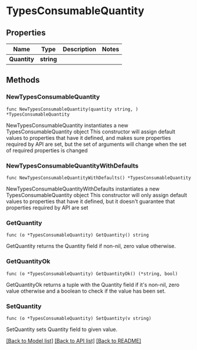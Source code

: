 # TypesConsumableQuantity

## Properties

Name | Type | Description | Notes
------------ | ------------- | ------------- | -------------
**Quantity** | **string** |  | 

## Methods

### NewTypesConsumableQuantity

`func NewTypesConsumableQuantity(quantity string, ) *TypesConsumableQuantity`

NewTypesConsumableQuantity instantiates a new TypesConsumableQuantity object
This constructor will assign default values to properties that have it defined,
and makes sure properties required by API are set, but the set of arguments
will change when the set of required properties is changed

### NewTypesConsumableQuantityWithDefaults

`func NewTypesConsumableQuantityWithDefaults() *TypesConsumableQuantity`

NewTypesConsumableQuantityWithDefaults instantiates a new TypesConsumableQuantity object
This constructor will only assign default values to properties that have it defined,
but it doesn't guarantee that properties required by API are set

### GetQuantity

`func (o *TypesConsumableQuantity) GetQuantity() string`

GetQuantity returns the Quantity field if non-nil, zero value otherwise.

### GetQuantityOk

`func (o *TypesConsumableQuantity) GetQuantityOk() (*string, bool)`

GetQuantityOk returns a tuple with the Quantity field if it's non-nil, zero value otherwise
and a boolean to check if the value has been set.

### SetQuantity

`func (o *TypesConsumableQuantity) SetQuantity(v string)`

SetQuantity sets Quantity field to given value.



[[Back to Model list]](../README.md#documentation-for-models) [[Back to API list]](../README.md#documentation-for-api-endpoints) [[Back to README]](../README.md)


